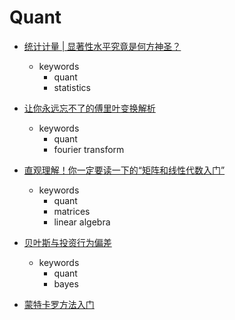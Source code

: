 Quant
====

- [统计计量 | 显著性水平究竟是何方神圣？](https://mp.weixin.qq.com/s/-G2WL-wuDv4y4p7cIMcDAQ)
  - keywords
    - quant
    - statistics

- [让你永远忘不了的傅里叶变换解析](https://mp.weixin.qq.com/s/yDxav3aoyJh5yfweOagyZQ)    
  - keywords
    - quant
    - fourier transform

- [直观理解！你一定要读一下的“矩阵和线性代数入门”](https://mp.weixin.qq.com/s/5i6Tgd3ftrCKBUaMhAo-oA)    
  - keywords
    - quant
    - matrices
    - linear algebra

- [贝叶斯与投资行为偏差](https://mp.weixin.qq.com/s/KibrweV14wRgSYObK0MxRQ)
  - keywords
    - quant
    - bayes    

- [蒙特卡罗方法入门](https://mp.weixin.qq.com/s/gfKSRUMMXlfmYlxcDWPGog)    
